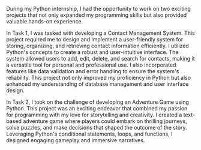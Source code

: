 During my Python internship, I had the opportunity to work on two exciting projects that not only expanded my programming skills but also provided valuable hands-on experience.

In Task 1, I was tasked with developing a Contact Management System. This project required me to design and implement a user-friendly system for storing, organizing, and retrieving contact information efficiently. I utilized Python's concepts to create a robust and user-intuitive interface. The system allowed users to add, edit, delete, and search for contacts, making it a versatile tool for personal and professional use. I also incorporated features like data validation and error handling to ensure the system's reliability. This project not only improved my proficiency in Python but also enhanced my understanding of database management and user interface design.

In Task 2, I took on the challenge of developing an Adventure Game using Python. This project was an exciting endeavor that combined my passion for programming with my love for storytelling and creativity. I created a text-based adventure game where players could embark on thrilling journeys, solve puzzles, and make decisions that shaped the outcome of the story. Leveraging Python's conditional statements, loops, and functions, I designed engaging gameplay and immersive narratives.
